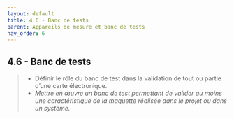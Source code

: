```yaml
---
layout: default
title: 4.6 - Banc de tests
parent: Appareils de mesure et banc de tests
nav_order: 6
---
```


## 4.6 - Banc de tests

> - Définir le rôle du banc de test dans la validation de tout ou partie d’une carte électronique.
> - *Mettre en œuvre un banc de test permettant de valider au moins une caractéristique de la maquette réalisée dans le projet ou dans un système.*

